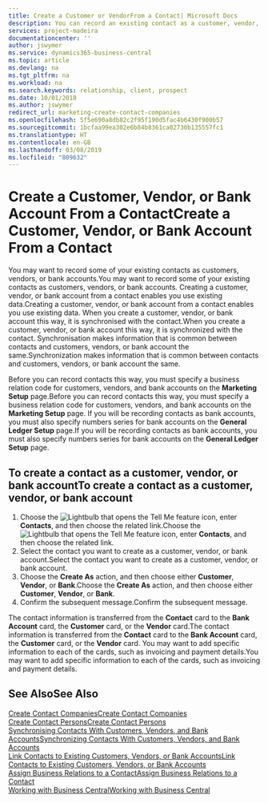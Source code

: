```yaml
---
title: Create a Customer or VendorFrom a Contact| Microsoft Docs
description: You can record an existing contact as a customer, vendor, or bank account using existing data and specifying a business relationship.
services: project-madeira
documentationcenter: ''
author: jswymer
ms.service: dynamics365-business-central
ms.topic: article
ms.devlang: na
ms.tgt_pltfrm: na
ms.workload: na
ms.search.keywords: relationship, client, prospect
ms.date: 10/01/2018
ms.author: jswymer
redirect_url: marketing-create-contact-companies
ms.openlocfilehash: 5f5e690a8db82c2f95f190d5fac4b6430f900b57
ms.sourcegitcommit: 1bcfaa99ea302e6b84b8361ca02730b135557fc1
ms.translationtype: HT
ms.contentlocale: en-GB
ms.lasthandoff: 03/08/2019
ms.locfileid: "809632"
---
```

# <a name="create-a-customer-vendor-or-bank-account-from-a-contact"></a><span data-ttu-id="ee4ee-103">Create a Customer, Vendor, or Bank Account From a Contact</span><span class="sxs-lookup"><span data-stu-id="ee4ee-103">Create a Customer, Vendor, or Bank Account From a Contact</span></span>
<span data-ttu-id="ee4ee-104">You may want to record some of your existing contacts as customers, vendors, or bank accounts.</span><span class="sxs-lookup"><span data-stu-id="ee4ee-104">You may want to record some of your existing contacts as customers, vendors, or bank accounts.</span></span> <span data-ttu-id="ee4ee-105">Creating a customer, vendor, or bank account from a contact enables you use existing data.</span><span class="sxs-lookup"><span data-stu-id="ee4ee-105">Creating a customer, vendor, or bank account from a contact enables you use existing data.</span></span> <span data-ttu-id="ee4ee-106">When you create a customer, vendor, or bank account this way, it is synchronised with the contact.</span><span class="sxs-lookup"><span data-stu-id="ee4ee-106">When you create a customer, vendor, or bank account this way, it is synchronized with the contact.</span></span> <span data-ttu-id="ee4ee-107">Synchronisation makes information that is common between contacts and customers, vendors, or bank account the same.</span><span class="sxs-lookup"><span data-stu-id="ee4ee-107">Synchronization makes information that is common between contacts and customers, vendors, or bank account the same.</span></span>

<span data-ttu-id="ee4ee-108">Before you can record contacts this way, you must specify a business relation code for customers, vendors, and bank accounts on the **Marketing Setup** page.</span><span class="sxs-lookup"><span data-stu-id="ee4ee-108">Before you can record contacts this way, you must specify a business relation code for customers, vendors, and bank accounts on the **Marketing Setup** page.</span></span> <span data-ttu-id="ee4ee-109">If you will be recording contacts as bank accounts, you must also specify numbers series for bank accounts on the **General Ledger Setup** page.</span><span class="sxs-lookup"><span data-stu-id="ee4ee-109">If you will be recording contacts as bank accounts, you must also specify numbers series for bank accounts on the **General Ledger Setup** page.</span></span>

## <a name="to-create-a-contact-as-a-customer-vendor-or-bank-account"></a><span data-ttu-id="ee4ee-110">To create a contact as a customer, vendor, or bank account</span><span class="sxs-lookup"><span data-stu-id="ee4ee-110">To create a contact as a customer, vendor, or bank account</span></span>
1. <span data-ttu-id="ee4ee-111">Choose the ![Lightbulb that opens the Tell Me feature](media/ui-search/search_small.png "Tell me what you want to do") icon, enter **Contacts**, and then choose the related link.</span><span class="sxs-lookup"><span data-stu-id="ee4ee-111">Choose the ![Lightbulb that opens the Tell Me feature](media/ui-search/search_small.png "Tell me what you want to do") icon, enter **Contacts**, and then choose the related link.</span></span>
2. <span data-ttu-id="ee4ee-112">Select the contact you want to create as a customer, vendor, or bank account.</span><span class="sxs-lookup"><span data-stu-id="ee4ee-112">Select the contact you want to create as a customer, vendor, or bank account.</span></span>
3. <span data-ttu-id="ee4ee-113">Choose the **Create As** action, and then choose either **Customer**, **Vendor**, or **Bank**.</span><span class="sxs-lookup"><span data-stu-id="ee4ee-113">Choose the **Create As** action, and then choose either **Customer**, **Vendor**, or **Bank**.</span></span>
4. <span data-ttu-id="ee4ee-114">Confirm the subsequent message.</span><span class="sxs-lookup"><span data-stu-id="ee4ee-114">Confirm the subsequent message.</span></span>

<span data-ttu-id="ee4ee-115">The contact information is transferred from the **Contact** card to the **Bank Account** card, the **Customer** card, or the **Vendor** card.</span><span class="sxs-lookup"><span data-stu-id="ee4ee-115">The contact information is transferred from the **Contact** card to the **Bank Account** card, the **Customer** card, or the **Vendor** card.</span></span> <span data-ttu-id="ee4ee-116">You may want to add specific information to each of the cards, such as invoicing and payment details.</span><span class="sxs-lookup"><span data-stu-id="ee4ee-116">You may want to add specific information to each of the cards, such as invoicing and payment details.</span></span>

## <a name="see-also"></a><span data-ttu-id="ee4ee-117">See Also</span><span class="sxs-lookup"><span data-stu-id="ee4ee-117">See Also</span></span>
[<span data-ttu-id="ee4ee-118">Create Contact Companies</span><span class="sxs-lookup"><span data-stu-id="ee4ee-118">Create Contact Companies</span></span>](marketing-create-contact-companies.md)  
[<span data-ttu-id="ee4ee-119">Create Contact Persons</span><span class="sxs-lookup"><span data-stu-id="ee4ee-119">Create Contact Persons</span></span>](marketing-create-contact-persons.md)  
[<span data-ttu-id="ee4ee-120">Synchronising Contacts With Customers, Vendors, and Bank Accounts</span><span class="sxs-lookup"><span data-stu-id="ee4ee-120">Synchronizing Contacts With Customers, Vendors, and Bank Accounts</span></span>](marketing-synchronize-contacts-customers-vendors-bank-accounts.md)  
[<span data-ttu-id="ee4ee-121">Link Contacts to Existing Customers, Vendors, or Bank Accounts</span><span class="sxs-lookup"><span data-stu-id="ee4ee-121">Link Contacts to Existing Customers, Vendors, or Bank Accounts</span></span>](marketing-how-link-contact.md)  
[<span data-ttu-id="ee4ee-122">Assign Business Relations to a Contact</span><span class="sxs-lookup"><span data-stu-id="ee4ee-122">Assign Business Relations to a Contact</span></span>](marketing-business-relations.md#AssignBusRelContact)  
[<span data-ttu-id="ee4ee-123">Working with Business Central</span><span class="sxs-lookup"><span data-stu-id="ee4ee-123">Working with Business Central</span></span>](ui-work-product.md)
